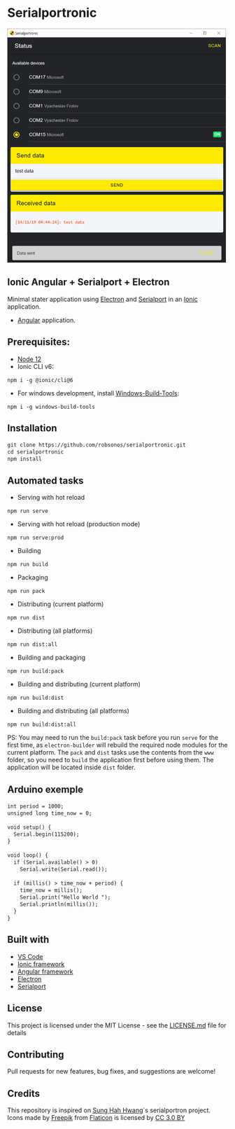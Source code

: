# Serialportronic

<img src="https://raw.githubusercontent.com/robsonos/serialportronic/master/sample-image.png" alt="Serialportronic with sample code provided" width="500">

## Ionic Angular + Serialport + Electron

Minimal stater application using [Electron](https://electronjs.org/) and [Serialport](https://serialport.io/) in an [Ionic](https://ionicframework.com/) application.

- [Angular](https://angular.io/) application.

## Prerequisites:

- [Node 12](https://nodejs.org/en/blog/release/v12.22.12)
- Ionic CLI v6:

```
npm i -g @ionic/cli@6
```

- For windows development, install [Windows-Build-Tools](https://ionicframework.com/):

```
npm i -g windows-build-tools
```

## Installation

```
git clone https://github.com/robsonos/serialportronic.git
cd serialportronic
npm install
```

## Automated tasks

- Serving with hot reload

```
npm run serve
```

- Serving with hot reload (production mode)

```
npm run serve:prod
```

- Building

```
npm run build
```

- Packaging

```
npm run pack
```

- Distributing (current platform)

```
npm run dist
```

- Distributing (all platforms)

```
npm run dist:all
```

- Building and packaging

```
npm run build:pack
```

- Building and distributing (current platform)

```
npm run build:dist
```

- Building and distributing (all platforms)

```
npm run build:dist:all
```

PS: You may need to run the `build:pack` task before you run `serve` for the first time, as `electron-builder` will rebuild the required node modules for the current platform. The `pack` and `dist` tasks use the contents from the `www` folder, so you need to `build` the application first before using them. The application will be located inside `dist` folder.

## Arduino exemple

```
int period = 1000;
unsigned long time_now = 0;

void setup() {
  Serial.begin(115200);
}

void loop() {
  if (Serial.available() > 0)
    Serial.write(Serial.read());

  if (millis() > time_now + period) {
    time_now = millis();
    Serial.print("Hello World ");
    Serial.println(millis());
  }
}
```

## Built with

- [VS Code](https://code.visualstudio.com/)
- [Ionic framework](https://ionicframework.com)
- [Angular framework](https://angular.io/)
- [Electron](https://electronjs.org/)
- [Serialport](https://serialport.io/)

## License

This project is licensed under the MIT License - see the [LICENSE.md](LICENSE.md) file for details

## Contributing

Pull requests for new features, bug fixes, and suggestions are welcome!

## Credits

This repository is inspired on [Sung Hah Hwang](https://github.com/Sunghah/serialportron)`s serialportron project.
Icons made by [Freepik](https://www.freepik.com/) from [Flaticon](https://www.flaticon.com/) is licensed by [CC 3.0 BY](http://creativecommons.org/licenses/by/3.0/)
